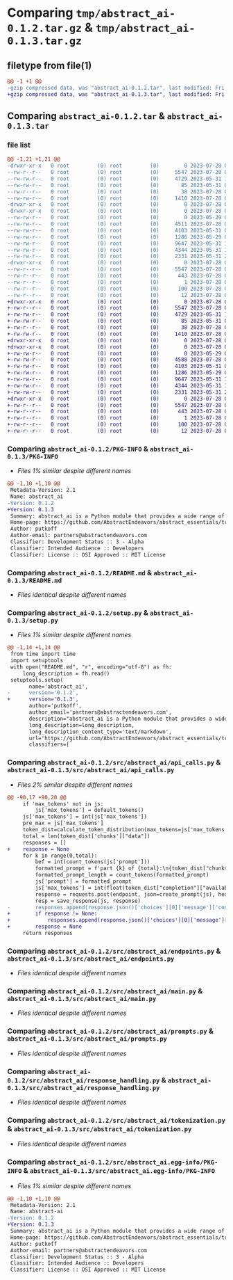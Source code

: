 # Comparing `tmp/abstract_ai-0.1.2.tar.gz` & `tmp/abstract_ai-0.1.3.tar.gz`

## filetype from file(1)

```diff
@@ -1 +1 @@
-gzip compressed data, was "abstract_ai-0.1.2.tar", last modified: Fri Jul 28 02:42:15 2023, max compression
+gzip compressed data, was "abstract_ai-0.1.3.tar", last modified: Fri Jul 28 02:51:44 2023, max compression
```

## Comparing `abstract_ai-0.1.2.tar` & `abstract_ai-0.1.3.tar`

### file list

```diff
@@ -1,21 +1,21 @@
-drwxr-xr-x   0 root         (0) root         (0)        0 2023-07-28 02:42:15.002638 abstract_ai-0.1.2/
--rw-r--r--   0 root         (0) root         (0)     5547 2023-07-28 02:42:15.002638 abstract_ai-0.1.2/PKG-INFO
--rw-rw-r--   0 root         (0) root         (0)     4729 2023-05-31 17:26:44.000000 abstract_ai-0.1.2/README.md
--rw-rw-r--   0 root         (0) root         (0)       85 2023-05-31 01:51:39.000000 abstract_ai-0.1.2/pyproject.toml
--rw-r--r--   0 root         (0) root         (0)       38 2023-07-28 02:42:15.002638 abstract_ai-0.1.2/setup.cfg
--rw-rw-r--   0 root         (0) root         (0)     1410 2023-07-28 02:41:55.000000 abstract_ai-0.1.2/setup.py
-drwxr-xr-x   0 root         (0) root         (0)        0 2023-07-28 02:42:15.002638 abstract_ai-0.1.2/src/
-drwxr-xr-x   0 root         (0) root         (0)        0 2023-07-28 02:42:15.002638 abstract_ai-0.1.2/src/abstract_ai/
--rw-rw-r--   0 root         (0) root         (0)        0 2023-05-29 07:24:38.000000 abstract_ai-0.1.2/src/abstract_ai/__init__.py
--rw-rw-r--   0 root         (0) root         (0)     4511 2023-07-28 02:41:17.000000 abstract_ai-0.1.2/src/abstract_ai/api_calls.py
--rw-rw-r--   0 root         (0) root         (0)     4103 2023-05-31 09:35:39.000000 abstract_ai-0.1.2/src/abstract_ai/endpoints.py
--rw-rw-r--   0 root         (0) root         (0)     1286 2023-05-29 07:24:38.000000 abstract_ai-0.1.2/src/abstract_ai/main.py
--rw-rw-r--   0 root         (0) root         (0)     9647 2023-05-31 17:38:48.000000 abstract_ai-0.1.2/src/abstract_ai/prompts.py
--rw-rw-r--   0 root         (0) root         (0)     4344 2023-05-31 19:44:53.000000 abstract_ai-0.1.2/src/abstract_ai/response_handling.py
--rw-rw-r--   0 root         (0) root         (0)     2331 2023-05-31 22:09:37.000000 abstract_ai-0.1.2/src/abstract_ai/tokenization.py
-drwxr-xr-x   0 root         (0) root         (0)        0 2023-07-28 02:42:15.002638 abstract_ai-0.1.2/src/abstract_ai.egg-info/
--rw-r--r--   0 root         (0) root         (0)     5547 2023-07-28 02:42:14.000000 abstract_ai-0.1.2/src/abstract_ai.egg-info/PKG-INFO
--rw-r--r--   0 root         (0) root         (0)      443 2023-07-28 02:42:14.000000 abstract_ai-0.1.2/src/abstract_ai.egg-info/SOURCES.txt
--rw-r--r--   0 root         (0) root         (0)        1 2023-07-28 02:42:14.000000 abstract_ai-0.1.2/src/abstract_ai.egg-info/dependency_links.txt
--rw-r--r--   0 root         (0) root         (0)      100 2023-07-28 02:42:14.000000 abstract_ai-0.1.2/src/abstract_ai.egg-info/requires.txt
--rw-r--r--   0 root         (0) root         (0)       12 2023-07-28 02:42:14.000000 abstract_ai-0.1.2/src/abstract_ai.egg-info/top_level.txt
+drwxr-xr-x   0 root         (0) root         (0)        0 2023-07-28 02:51:44.097929 abstract_ai-0.1.3/
+-rw-r--r--   0 root         (0) root         (0)     5547 2023-07-28 02:51:44.097929 abstract_ai-0.1.3/PKG-INFO
+-rw-rw-r--   0 root         (0) root         (0)     4729 2023-05-31 17:26:44.000000 abstract_ai-0.1.3/README.md
+-rw-rw-r--   0 root         (0) root         (0)       85 2023-05-31 01:51:39.000000 abstract_ai-0.1.3/pyproject.toml
+-rw-r--r--   0 root         (0) root         (0)       38 2023-07-28 02:51:44.101929 abstract_ai-0.1.3/setup.cfg
+-rw-rw-r--   0 root         (0) root         (0)     1410 2023-07-28 02:51:27.000000 abstract_ai-0.1.3/setup.py
+drwxr-xr-x   0 root         (0) root         (0)        0 2023-07-28 02:51:44.097929 abstract_ai-0.1.3/src/
+drwxr-xr-x   0 root         (0) root         (0)        0 2023-07-28 02:51:44.097929 abstract_ai-0.1.3/src/abstract_ai/
+-rw-rw-r--   0 root         (0) root         (0)        0 2023-05-29 07:24:38.000000 abstract_ai-0.1.3/src/abstract_ai/__init__.py
+-rw-rw-r--   0 root         (0) root         (0)     4588 2023-07-28 02:50:46.000000 abstract_ai-0.1.3/src/abstract_ai/api_calls.py
+-rw-rw-r--   0 root         (0) root         (0)     4103 2023-05-31 09:35:39.000000 abstract_ai-0.1.3/src/abstract_ai/endpoints.py
+-rw-rw-r--   0 root         (0) root         (0)     1286 2023-05-29 07:24:38.000000 abstract_ai-0.1.3/src/abstract_ai/main.py
+-rw-rw-r--   0 root         (0) root         (0)     9647 2023-05-31 17:38:48.000000 abstract_ai-0.1.3/src/abstract_ai/prompts.py
+-rw-rw-r--   0 root         (0) root         (0)     4344 2023-05-31 19:44:53.000000 abstract_ai-0.1.3/src/abstract_ai/response_handling.py
+-rw-rw-r--   0 root         (0) root         (0)     2331 2023-05-31 22:09:37.000000 abstract_ai-0.1.3/src/abstract_ai/tokenization.py
+drwxr-xr-x   0 root         (0) root         (0)        0 2023-07-28 02:51:44.097929 abstract_ai-0.1.3/src/abstract_ai.egg-info/
+-rw-r--r--   0 root         (0) root         (0)     5547 2023-07-28 02:51:44.000000 abstract_ai-0.1.3/src/abstract_ai.egg-info/PKG-INFO
+-rw-r--r--   0 root         (0) root         (0)      443 2023-07-28 02:51:44.000000 abstract_ai-0.1.3/src/abstract_ai.egg-info/SOURCES.txt
+-rw-r--r--   0 root         (0) root         (0)        1 2023-07-28 02:51:44.000000 abstract_ai-0.1.3/src/abstract_ai.egg-info/dependency_links.txt
+-rw-r--r--   0 root         (0) root         (0)      100 2023-07-28 02:51:44.000000 abstract_ai-0.1.3/src/abstract_ai.egg-info/requires.txt
+-rw-r--r--   0 root         (0) root         (0)       12 2023-07-28 02:51:44.000000 abstract_ai-0.1.3/src/abstract_ai.egg-info/top_level.txt
```

### Comparing `abstract_ai-0.1.2/PKG-INFO` & `abstract_ai-0.1.3/PKG-INFO`

 * *Files 1% similar despite different names*

```diff
@@ -1,10 +1,10 @@
 Metadata-Version: 2.1
 Name: abstract_ai
-Version: 0.1.2
+Version: 0.1.3
 Summary: abstract_ai is a Python module that provides a wide range of functionalities aimed at facilitating and enhancing interactions with AI. Developed by putkoff, it comprises several utility modules to help handle API responses, generate requests, manage tokenization, and deal with other related aspects.
 Home-page: https://github.com/AbstractEndeavors/abstract_essentials/tree/main/abstract_ai
 Author: putkoff
 Author-email: partners@abstractendeavors.com
 Classifier: Development Status :: 3 - Alpha
 Classifier: Intended Audience :: Developers
 Classifier: License :: OSI Approved :: MIT License
```

### Comparing `abstract_ai-0.1.2/README.md` & `abstract_ai-0.1.3/README.md`

 * *Files identical despite different names*

### Comparing `abstract_ai-0.1.2/setup.py` & `abstract_ai-0.1.3/setup.py`

 * *Files 1% similar despite different names*

```diff
@@ -1,14 +1,14 @@
 from time import time
 import setuptools
 with open("README.md", "r", encoding="utf-8") as fh:
     long_description = fh.read()
 setuptools.setup(
       name='abstract_ai',
-      version='0.1.2',
+      version='0.1.3',
       author='putkoff',
       author_email='partners@abstractendeavors.com',
       description="abstract_ai is a Python module that provides a wide range of functionalities aimed at facilitating and enhancing interactions with AI. Developed by putkoff, it comprises several utility modules to help handle API responses, generate requests, manage tokenization, and deal with other related aspects.",
       long_description=long_description,
       long_description_content_type='text/markdown',
       url='https://github.com/AbstractEndeavors/abstract_essentials/tree/main/abstract_ai',
       classifiers=[
```

### Comparing `abstract_ai-0.1.2/src/abstract_ai/api_calls.py` & `abstract_ai-0.1.3/src/abstract_ai/api_calls.py`

 * *Files 2% similar despite different names*

```diff
@@ -90,17 +90,20 @@
     if 'max_tokens' not in js:
         js['max_tokens'] = default_tokens()
     js['max_tokens'] = int(js['max_tokens'])
     pre_max = js['max_tokens']
     token_dist=calculate_token_distribution(max_tokens=js['max_tokens'],prompt=js['prompt'],completion_percentage=40)
     total = len(token_dist['chunks']["data"])
     responses = []
+    response = None
     for k in range(0,total):
         bef = int(count_tokens(js['prompt']))
         formatted_prompt = f'part {k} of {total}:\n{token_dist["chunks"]["data"][k]}'
         formatted_prompt_length = count_tokens(formatted_prompt)
         js['prompt'] = formatted_prompt
         js['max_tokens'] = int(float(token_dist["completion"]["available"] - (formatted_prompt_length - bef))*.90)
         response = requests.post(endpoint, json=create_prompt(js), headers=headers())
         resp = save_response(js, response)
-        responses.append(response.json()['choices'][0]['message']['content'])
+        if response != None:
+            responses.append(response.json()['choices'][0]['message']['content'])
+        response = None
     return responses
```

### Comparing `abstract_ai-0.1.2/src/abstract_ai/endpoints.py` & `abstract_ai-0.1.3/src/abstract_ai/endpoints.py`

 * *Files identical despite different names*

### Comparing `abstract_ai-0.1.2/src/abstract_ai/main.py` & `abstract_ai-0.1.3/src/abstract_ai/main.py`

 * *Files identical despite different names*

### Comparing `abstract_ai-0.1.2/src/abstract_ai/prompts.py` & `abstract_ai-0.1.3/src/abstract_ai/prompts.py`

 * *Files identical despite different names*

### Comparing `abstract_ai-0.1.2/src/abstract_ai/response_handling.py` & `abstract_ai-0.1.3/src/abstract_ai/response_handling.py`

 * *Files identical despite different names*

### Comparing `abstract_ai-0.1.2/src/abstract_ai/tokenization.py` & `abstract_ai-0.1.3/src/abstract_ai/tokenization.py`

 * *Files identical despite different names*

### Comparing `abstract_ai-0.1.2/src/abstract_ai.egg-info/PKG-INFO` & `abstract_ai-0.1.3/src/abstract_ai.egg-info/PKG-INFO`

 * *Files 1% similar despite different names*

```diff
@@ -1,10 +1,10 @@
 Metadata-Version: 2.1
 Name: abstract-ai
-Version: 0.1.2
+Version: 0.1.3
 Summary: abstract_ai is a Python module that provides a wide range of functionalities aimed at facilitating and enhancing interactions with AI. Developed by putkoff, it comprises several utility modules to help handle API responses, generate requests, manage tokenization, and deal with other related aspects.
 Home-page: https://github.com/AbstractEndeavors/abstract_essentials/tree/main/abstract_ai
 Author: putkoff
 Author-email: partners@abstractendeavors.com
 Classifier: Development Status :: 3 - Alpha
 Classifier: Intended Audience :: Developers
 Classifier: License :: OSI Approved :: MIT License
```

